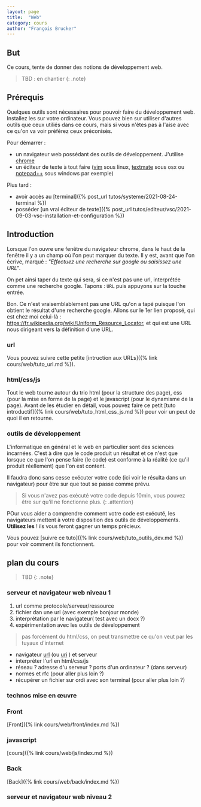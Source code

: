 ```yaml
---
layout: page
title:  "Web"
category: cours
author: "François Brucker"
---
```


## But

Ce cours, tente de donner des notions de développement web. 

> TBD : en chantier
{: .note}


## Prérequis

Quelques outils sont nécessaires pour pouvoir faire du développement web. Installez les sur votre ordinateur. Vous pouvez bien sur utiliser d'autres outils que ceux utiliés dans ce cours, mais si vous n'êtes pas à l'aise avec ce qu'on va voir préférez ceux préconisés.

Pour démarrer : 

* un navigateur web possédant des outils de développement. J'utilise [chrome](https://www.google.fr/chrome/)
* un éditeur de texte à tout faire ([vim](https://www.vim.org/) sous linux, [textmate](https://macromates.com/) sous osx ou [notepad++](https://notepad-plus-plus.org/) sous windows par exemple)

Plus tard : 
* avoir accès au [terminal]({% post_url tutos/systeme/2021-08-24-terminal %})
* posséder [un vrai éditeur de texte]({% post_url tutos/editeur/vsc/2021-09-03-vsc-installation-et-configuration %})

## Introduction

Lorsque l'on ouvre une fenêtre du navigateur chrome, dans le haut de la fenêtre il y a un champ où l'on peut marquer du texte. Il y est, avant que l'on écrive,  marqué : *"Effectuez une recherche sur google ou saisissez une URL"*.

On pet ainsi taper du texte qui sera, si ce n'est pas une url, interprétée comme une recherche google. Tapons : `URL` puis appuyons sur la touche entrée. 

Bon. Ce n'est vraisemblablement pas une URL qu'on a tapé puisque l'on obtient le résultat d'une recherche google. Allons sur le 1er lien proposé, qui est chez moi celui-là : <https://fr.wikipedia.org/wiki/Uniform_Resource_Locator>, et qui est une URL nous dirigeant vers la définition d'une URL.

### url 

Vous pouvez suivre cette petite [intruction aux URLs]({% link cours/web/tuto_url.md %}).

### html/css/js

Tout le web tourne autour du trio html (pour la structure des page), css (pour la mise en forme de la page) et le javascript (pour le dynamisme de la page). Avant de les étudier en détail, vous pouvez faire ce petit [tuto introductif]({% link cours/web/tuto_html_css_js.md %}) pour voir un peut de quoi il en retourne.


### outils de développement

L'informatique en général et le web en particulier sont des sciences incarnées. C'est à dire que le code produit un résultat et ce n'est que lorsque ce que l'on pense faire (le code) est conforme à la réalité (ce qu'il produit réellement) que l'on est content. 

Il faudra donc sans cesse exécuter votre code (ici voir le résulta dans un navigateur) pour être sur que tout se passe comme prévu.

> Si vous n'avez pas exécuté votre code depuis 10min, vous pouvez être sur qu'il ne fonctionne plus.
{: .attention}

POur vous aider a comprendre comment votre code est exécuté, les navigateurs mettent à votre disposition des outils de développements. **Utilisez les** ! ils vous feront gagner un temps précieux. 

Vous pouvez [suivre ce tuto]({% link cours/web/tuto_outils_dev.md %}) pour voir comment ils fonctionnent.


## plan du cours

> TBD
{: .note}

### serveur et navigateur web niveau 1



1. url comme protocole/serveur/ressource
2. fichier dan une url (avec exemple bonjour monde)
3. interprétation par le navigateur( test avec un docx ?)
4. expérimentation avec les outils de développement

> pas forcément du html/css, on peut transmettre ce qu'on veut par les tuyaux d'internet

* navigateur [url](https://fr.wikipedia.org/wiki/Uniform_Resource_Locator) (ou [uri](https://fr.wikipedia.org/wiki/Uniform_Resource_Identifier) ) et serveur
* interpréter l'url en html/css/js
* réseau ? adresse d'u serveur ? ports d'un ordinateur ? (dans serveur)
* normes et rfc (pour aller plus loin ?)
* récupérer un fichier sur ordi avec son terminal (pour aller plus loin ?)

### technos mise en œuvre

### Front

[Front]({% link cours/web/front/index.md %})


### javascript

[cours]({% link cours/web/js/index.md %})

### Back

[Back]({% link cours/web/back/index.md %})


### serveur et navigateur web niveau 2